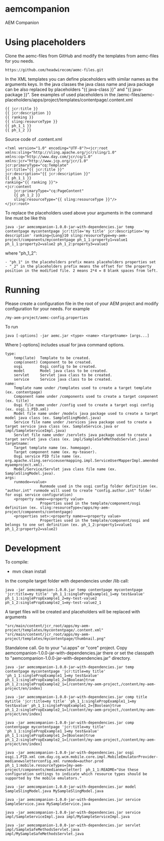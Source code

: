 # aemcompanion
AEM Companion

# Using placeholders
Clone the aemc-files from GitHub and modify the templates from aemc-files for you needs. 
	
	https://github.com/headwirecom/aemc-files.git

In the XML templates you can define placeholders with similar names as the arguments keys. In the java classes the java class name and java package can be also replaced by placeholders "{{ java-class }}" and "{{ java-package }}". See examples of used placeholders in the /aemc-files/aemc-placeholders/apps/project/templates/contentpage/.content.xml

	{{ jcr:title }}
	{{ jcr:description }}
	{{ ranking }}
	{{ sling:resourceType }}
	{{ ph_1_1 }}
	{{ ph_1_2 }}

Source code of  .content.xml 

	<?xml version="1.0" encoding="UTF-8"?><jcr:root xmlns:sling="http://sling.apache.org/jcr/sling/1.0" xmlns:cq="http://www.day.com/jcr/cq/1.0" xmlns:jcr="http://www.jcp.org/jcr/1.0"
    jcr:primaryType="cq:Template"
    jcr:title="{{ jcr:title }}"
    jcr:description="{{ jcr:description }}"
    {{ ph_1_1 }}
    ranking="{{ ranking }}">
    <jcr:content
        jcr:primaryType="cq:PageContent"
        {{ ph_1_2 }}
        sling:resourceType="{{ sling:resourceType }}"/>
    </jcr:root>

To replace the placeholders used above your arguments in the command line must be like this
	
	java -jar aemcompanion-1.0.0-jar-with-dependencies.jar temp contentpage mycontentpage jcr:title='my title' jcr:description='my description' ranking={Long}10 sling:resourceType=my-aem-project/components/mycontentpage ph_1_1:property1=value1 ph_1_1:property2=value2 ph_1_2:property3=value3

where "ph\_1\_2":

	- "ph_1" in the placeholders prefix means placeholders properties set
	- "_2" in the placeholders prefix means the offset for the property position in the modified file. 2 means 2*4 = 8 blank spaces from left.

# Running

Please create a configuration file in the root of your AEM project and modify configuration for your needs. For example
 
	/my-aem-project/aemc-config.properties

To run

	java [-options] -jar aemc.jar <type> <name> <targetname> [args...]

Where [-options] includes usual for java command options.

	type:
	    temp(late)  Template to be created.
	    comp(onent) Component to be created.
	    osgi        Osgi config to be created.
	    model       Model java class to be created.
	    servlet     Servlet java class to be created.
	    service     Service java class to be created.
	name:
	    Template name under /templates used to create a target template (ex. contentpage)
	    Component name under /components used to create a target conponent (ex. title)
	    Osgi file name under /config used to create a target osgi config (ex. osgi.1.PID.xml)
	    Model file name under /models java package used to create a target model java class (ex. SampleSlingModel.java)
	    Service file name under /services java package used to create a target service java class (ex. SampleService.java or impl/SampleServiceImpl.java)
	    Servlet file name under /servlets java package used to create a target servlet java class (ex. impl/SampleSafeMethodsServlet.java)
	targetname:
	    Target template name (ex. homepage).
	    Target component name (ex. my-teaser).
	    Osgi service PID file name (ex. org.apache.sling.serviceusermapping.impl.ServiceUserMapperImpl.amended-myaemproject.xml).
	    Model/Service/Servlet java class file name (ex. SampleSlingModel.java).
	args:
	    runmode=<value>
	                Runmode used in the osgi config folder definition (ex. "author.int" runmode will used to create "config.author.int" folder for osgi service configuration)    
	    <property name>=<property value>
	                Properties used in the template/component/osgi definition (ex. sling:resourceType=/apps/my-aem-project/components/contentpage)    
	    <properties set>:<property name>=<property value>
	                Properties used in the template/component/osgi and belongs to one set definition (ex. ph_1_2:property1=value1 ph_1_2:property2=value2)



# Development

To compile:

- mvn clean install

In the compile target folder with dependencies under /lib call:

	java -jar aemcompanion-1.0.0.jar temp contentpage mycontentpage 'jcr:title=my title' 'ph_1_1:singlePropExample1_1=my test&value' ph_1_1:singlePropExample1_2=my-test-value2  ph_1_2:singlePropExample2_1=my-test-value2_1

A target files will be created and placeholders will be replaced with arguments 

	"src/main/content/jcr_root/apps/my-aem-project/templates/mycontentpage/.content.xml"
	"src/main/content/jcr_root/apps/my-aem-project/templates/mycontentpage/thumbnail.png"

Standalone call.
Go to your "ui.apps" or "core" project. Copy aemcompanion-1.0.0-jar-with-dependencies.jar there or set the classpath to "aemcompanion-1.0.0-jar-with-dependencies.jar" directory. 

	java -jar aemcompanion-1.0.0-jar-with-dependencies.jar temp contentpage mycontentpage 'jcr:title=my title' 'ph_1_1:singlePropExample1_1=my test&value' ph_1_1:singlePropExample1_2={Boolean}true  ph_1_2:singlePropExample2_1=[/content/my-aem-project,/content/my-aem-project/en/index]
	
	java -jar aemcompanion-1.0.0-jar-with-dependencies.jar comp title mytitle 'jcr:title=my title' 'ph_1_1:singlePropExample1_1=my test&value' ph_1_1:singlePropExample1_2={Boolean}true  ph_1_2:singlePropExample2_1=[/content/my-aem-project,/content/my-aem-project/en/index]
	
	java -jar aemcompanion-1.0.0-jar-with-dependencies.jar comp contentpage mycontentpage 'jcr:title=my title' 'ph_1_1:singlePropExample1_1=my test&value' ph_1_1:singlePropExample1_2={Boolean}true  ph_1_2:singlePropExample2_1=[/content/my-aem-project,/content/my-aem-project/en/index]
	
	java -jar aemcompanion-1.0.0-jar-with-dependencies.jar osgi osgi.1.PID.xml com.day.cq.wcm.mobile.core.impl.MobileEmulatorProvider-medianewsletterconfig.xml runmode=author.prod ph_1_1:mobile.resourceTypes=[my-aem-project/components/medianewsletter]  ph_1_1:README="Use these configuration settings to indicate which resource types should be supported by the mobile emulators."

	java -jar aemcompanion-1.0.0-jar-with-dependencies.jar model SampleSlingModel.java MySampleSlingModel.java
	
	java -jar aemcompanion-1.0.0-jar-with-dependencies.jar service SampleService.java MySampleService.java
	
	java -jar aemcompanion-1.0.0-jar-with-dependencies.jar service impl/SampleServiceImpl.java impl/MySampleServiceImpl.java
	
	java -jar aemcompanion-1.0.0-jar-with-dependencies.jar servlet impl/SampleSafeMethodsServlet.java impl/MySampleSafeMethodsServlet.java
	